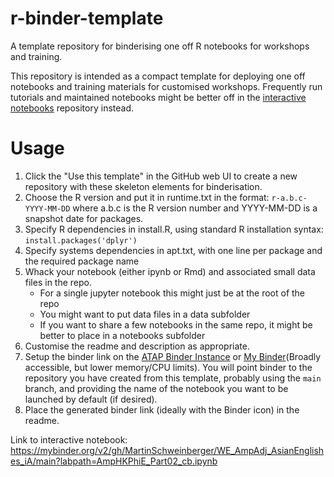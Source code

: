 # r-binder-template

A template repository for binderising one off R notebooks for workshops and training.

This repository is intended as a compact template for deploying one off
notebooks and training materials for customised workshops. Frequently run
tutorials and maintained notebooks might be better off in the
[interactive notebooks](https://github.com/SLCLADAL/interactive-notebooks) 
repository instead.


# Usage

1. Click the "Use this template" in the GitHub web UI to create a new repository
with these skeleton elements for binderisation.
2. Choose the R version and put it in runtime.txt in the format: `r-a.b.c-YYYY-MM-DD`
where a.b.c is the R version number and YYYY-MM-DD is a snapshot date for packages.
3. Specify R dependencies in install.R, using standard R installation syntax: `install.packages('dplyr')`
4. Specify systems dependencies in apt.txt, with one line per package and the required package name
5. Whack your notebook (either ipynb or Rmd) and associated small data files in the repo. 
	- For a single jupyter notebook this might just be at the root of the repo
	- You might want to put data files in a data subfolder
	- If you want to share a few notebooks in the same repo, it might be better to 
	  place in a notebooks subfolder 
6. Customise the readme and description as appropriate.
7. Setup the binder link on the [ATAP Binder Instance](https://binderhub.atap-binder.cloud.edu.au/) 
or [My Binder](https://mybinder.org/)(Broadly accessible, but lower memory/CPU limits). You will
point binder to the repository you have created from this template, probably using the `main` branch, 
and providing the name of the notebook you want to be launched by default (if desired).
8. Place the generated binder link (ideally with the Binder icon) in the readme.

Link to interactive notebook: https://mybinder.org/v2/gh/MartinSchweinberger/WE_AmpAdj_AsianEnglishes_iA/main?labpath=AmpHKPhiE_Part02_cb.ipynb
